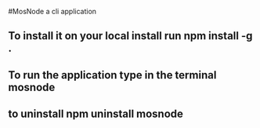 #MosNode a cli application

## To install it on your local install run npm install -g .
## To run the application type in the terminal mosnode

## to uninstall npm uninstall mosnode
